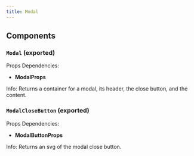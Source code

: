 ```yaml
---
title: Modal
---
```


## Components

### `Modal` (exported)

Props Dependencies:
- **ModalProps**

Info: Returns a container for a modal, its header, the close button, and the content.

### `ModalCloseButton` (exported)

Props Dependencies:
- **ModalButtonProps**

Info: Returns an svg of the modal close button.